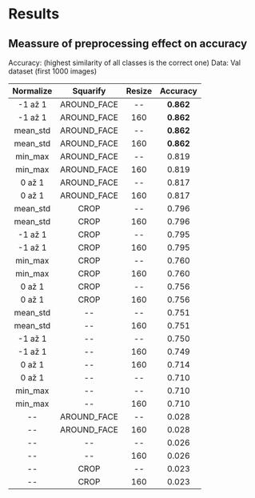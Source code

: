 # Results

## Meassure of preprocessing effect on accuracy 
Accuracy: (highest similarity of all classes is the correct one)
Data: Val dataset (first 1000 images)

| **Normalize** | **Squarify** | **Resize** | **Accuracy** |
|:-------------:|:------------:|:----------:|:------------:|
|    -1 až 1    |  AROUND_FACE |     --     |   **0.862**  |
|    -1 až 1    |  AROUND_FACE |     160    |   **0.862**  |
|    mean_std   |  AROUND_FACE |     --     |   **0.862**  |
|    mean_std   |  AROUND_FACE |     160    |   **0.862**  |
|    min_max    |  AROUND_FACE |     --     |     0.819    |
|    min_max    |  AROUND_FACE |     160    |     0.819    |
|     0 až 1    |  AROUND_FACE |     --     |     0.817    |
|     0 až 1    |  AROUND_FACE |     160    |     0.817    |
|    mean_std   |     CROP     |     --     |     0.796    |
|    mean_std   |     CROP     |     160    |     0.796    |
|    -1 až 1    |     CROP     |     --     |     0.795    |
|    -1 až 1    |     CROP     |     160    |     0.795    |
|    min_max    |     CROP     |     --     |     0.760    |
|    min_max    |     CROP     |     160    |     0.760    |
|     0 až 1    |     CROP     |     --     |     0.756    |
|     0 až 1    |     CROP     |     160    |     0.756    |
|    mean_std   |      --      |     --     |     0.751    |
|    mean_std   |      --      |     160    |     0.751    |
|    -1 až 1    |      --      |     --     |     0.750    |
|    -1 až 1    |      --      |     160    |     0.749    |
|     0 až 1    |      --      |     160    |     0.714    |
|     0 až 1    |      --      |     --     |     0.710    |
|    min_max    |      --      |     --     |     0.710    |
|    min_max    |      --      |     160    |     0.710    |
|       --      |  AROUND_FACE |     --     |     0.028    |
|       --      |  AROUND_FACE |     160    |     0.028    |
|       --      |      --      |     --     |     0.026    |
|       --      |      --      |     160    |     0.026    |
|       --      |     CROP     |     --     |     0.023    |
|       --      |     CROP     |     160    |     0.023    |

